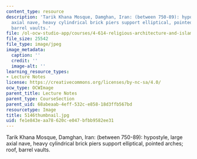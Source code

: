 ```yaml
---
content_type: resource
description: 'Tarik Khana Mosque, Damghan, Iran: (between 750-89): hypostyle, large
  axial nave, heavy cylindrical brick piers support elliptical, pointed arches; roof,
  barrel vaults.'
file: /ol-ocw-studio-app/courses/4-614-religious-architecture-and-islamic-cultures-fall-2002/fe1e843eaa78620ce047bfbb9582ee31_5146thumbnail.jpg
file_size: 25542
file_type: image/jpeg
image_metadata:
  caption: ''
  credit: ''
  image-alt: ''
learning_resource_types:
- Lecture Notes
license: https://creativecommons.org/licenses/by-nc-sa/4.0/
ocw_type: OCWImage
parent_title: Lecture Notes
parent_type: CourseSection
parent_uid: 68abeaab-4eff-532c-e858-18d3ffb567bd
resourcetype: Image
title: 5146thumbnail.jpg
uid: fe1e843e-aa78-620c-e047-bfbb9582ee31
---
```

Tarik Khana Mosque, Damghan, Iran: (between 750-89): hypostyle, large axial nave, heavy cylindrical brick piers support elliptical, pointed arches; roof, barrel vaults.
